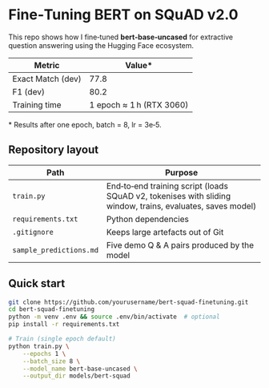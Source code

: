 #  Fine‑Tuning BERT on SQuAD v2.0

This repo shows how I fine‑tuned **bert‑base‑uncased** for extractive question answering using the Hugging Face  ecosystem.

| Metric | Value* |
|-------|--------|
| Exact Match (dev) | 77.8 |
| F1 (dev) | 80.2 |
| Training time | 1 epoch ≈ 1 h (RTX 3060) |

\* Results after one epoch, batch = 8, lr = 3e‑5.

##  Repository layout
| Path | Purpose |
|------|---------|
| `train.py` | End‑to‑end training script (loads SQuAD v2, tokenises with sliding window, trains, evaluates, saves model) |
| `requirements.txt` | Python dependencies |
| `.gitignore` | Keeps large artefacts out of Git |
| `sample_predictions.md` | Five demo Q & A pairs produced by the model |

##  Quick start

```bash
git clone https://github.com/yourusername/bert-squad-finetuning.git
cd bert-squad-finetuning
python -m venv .env && source .env/bin/activate  # optional
pip install -r requirements.txt

# Train (single epoch default)
python train.py \
    --epochs 1 \
    --batch_size 8 \
    --model_name bert-base-uncased \
    --output_dir models/bert-squad
